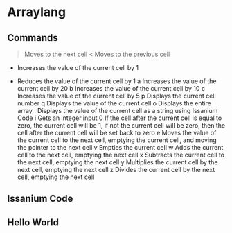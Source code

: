 # Arraylang

## Commands
> Moves to the next cell
< Moves to the previous cell
+ Increases the value of the current cell by 1
- Reduces the value of the current cell by 1
a Increases the value of the current cell by 20
b Increases the value of the current cell by 10
c Increases the value of the current cell by 5
p Displays the current cell number
q Displays the value of the current cell
o Displays the entire array
. Displays the value of the current cell as a string using Issanium Code
i Gets an integer input
0 If the cell after the current cell is equal to zero, the current cell will be 1, if not the current cell will be zero, then the cell after the current cell will be set back to zero
e Moves the value of the current cell to the next cell, emptying the current cell, and moving the pointer to the next cell
v Empties the current cell
w Adds the current cell to the next cell, emptying the next cell
x Subtracts the current cell to the next cell, emptying the next cell
y Multiplies the current cell by the next cell, emptying the next cell
z Divides the current cell by the next cell, emptying the next cell

## Issanium Code


## Hello World

